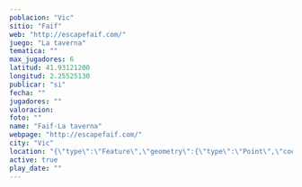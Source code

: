 ```yaml
---
poblacion: "Vic"
sitio: "Faif"
web: "http://escapefaif.com/"
juego: "La taverna"
tematica: ""
max_jugadores: 6
latitud: 41.93121200
longitud: 2.25525130
publicar: "si"
fecha: ""
jugadores: ""
valoracion: 
foto: ""
name: "Faif-La taverna"
webpage: "http://escapefaif.com/"
city: "Vic"
location: "{\"type\":\"Feature\",\"geometry\":{\"type\":\"Point\",\"coordinates\":[\"41,93121200\",\"2,25525130\"]}}"
active: true
play_date: ""
---
```


